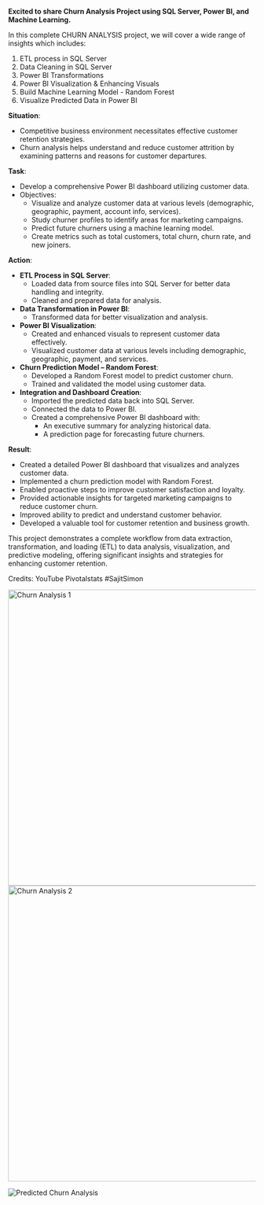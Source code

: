 **Excited to share Churn Analysis Project using SQL Server, Power BI, and Machine Learning.**

In this complete CHURN ANALYSIS project, we will cover a wide range of insights which includes:
1. ETL process in SQL Server
2. Data Cleaning in SQL Server
3. Power BI Transformations
4. Power BI Visualization & Enhancing Visuals
5. Build Machine Learning Model - Random Forest
6. Visualize Predicted Data in Power BI

**Situation**:
- Competitive business environment necessitates effective customer retention strategies.
- Churn analysis helps understand and reduce customer attrition by examining patterns and reasons for customer departures.

**Task**:
- Develop a comprehensive Power BI dashboard utilizing customer data.
- Objectives:
  - Visualize and analyze customer data at various levels (demographic, geographic, payment, account info, services).
  - Study churner profiles to identify areas for marketing campaigns.
  - Predict future churners using a machine learning model.
  - Create metrics such as total customers, total churn, churn rate, and new joiners.

**Action**:
- **ETL Process in SQL Server**:
  - Loaded data from source files into SQL Server for better data handling and integrity.
  - Cleaned and prepared data for analysis.
- **Data Transformation in Power BI**:
  - Transformed data for better visualization and analysis.
- **Power BI Visualization**:
  - Created and enhanced visuals to represent customer data effectively.
  - Visualized customer data at various levels including demographic, geographic, payment, and services.
- **Churn Prediction Model – Random Forest**:
  - Developed a Random Forest model to predict customer churn.
  - Trained and validated the model using customer data.
- **Integration and Dashboard Creation**:
  - Imported the predicted data back into SQL Server.
  - Connected the data to Power BI.
  - Created a comprehensive Power BI dashboard with:
    - An executive summary for analyzing historical data.
    - A prediction page for forecasting future churners.

**Result**:
- Created a detailed Power BI dashboard that visualizes and analyzes customer data.
- Implemented a churn prediction model with Random Forest.
- Enabled proactive steps to improve customer satisfaction and loyalty.
- Provided actionable insights for targeted marketing campaigns to reduce customer churn.
- Improved ability to predict and understand customer behavior.
- Developed a valuable tool for customer retention and business growth.

This project demonstrates a complete workflow from data extraction, transformation, and loading (ETL) to data analysis, visualization, and predictive modeling, offering significant insights and strategies for enhancing customer retention.

Credits: YouTube Pivotalstats #SajitSimon

<img width="602" alt="Churn Analysis 1" src="https://github.com/mdiftekhar1992/Churn-Analysis-SSMS-Power-BI-Machine-Learning-/assets/150526044/4491ce37-1d89-4331-9453-dc48ac5ab382">

<img width="602" alt="Churn Analysis 2" src="https://github.com/mdiftekhar1992/Churn-Analysis-SSMS-Power-BI-Machine-Learning-/assets/150526044/d6855c32-90a6-4690-85b4-7965d4f8fed2">

![Predicted Churn Analysis](https://github.com/mdiftekhar1992/Churn-Analysis-SSMS-Power-BI-Machine-Learning-/assets/150526044/d787817b-9881-4ac1-9c1a-97e71f5a2952)


